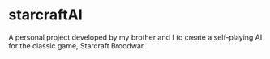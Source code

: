 # starcraftAI
A personal project developed by my brother and I to create a self-playing AI for the classic game, Starcraft Broodwar.
